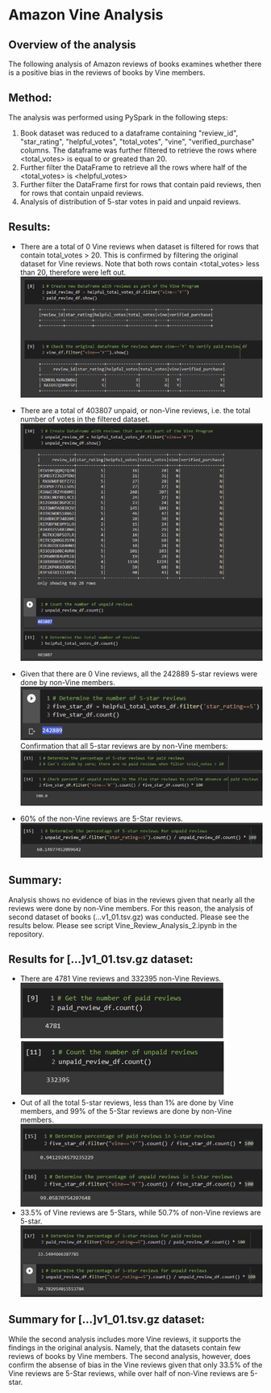 # Amazon Vine Analysis
## Overview of the analysis
The following analysis of Amazon reviews of books examines whether there is a positive bias in the reviews of books by Vine members. 

## Method: 
The analysis was performed using PySpark in the following steps: 
1. Book dataset was reduced to a dataframe containing "review_id", "star_rating", "helpful_votes", "total_votes", "vine", "verified_purchase" columns. The dataframe was further filtered to retrieve the rows where <total_votes> is equal to or greated than 20.
2.  Further filter the DataFrame to retrieve all the rows where half of the <total_votes> is <helpful_votes>
3.  Further filter the DataFrame first for rows that contain paid reviews, then for rows that contain unpaid reviews. 
4.  Analysis of distribution of 5-star votes in paid and unpaid reviews.

## Results: 
* There are a total of 0 Vine reviews when dataset is filtered for rows that contain total_votes > 20. This is confirmed by filtering the original dataset for Vine reviews. Note that both rows contain <total_votes> less than 20, therefore were left out.
![paid_reviews](images/paid_reviews.png)

* There are a total of 403807 unpaid, or non-Vine reviews, i.e. the total number of votes in the filtered dataset. 
![unpaid_reviews](images/unpaid_reviews.png)

* Given that there are 0 Vine reviews, all the 242889 5-star reviews were done by non-Vine members.
![five_star_reviews](images/five_star_reviews.png)<br>
Confirmation that all 5-star reviews are by non-Vine members:
![unpaid_five_star](images/unpaid_five_star_reviews.png)

* 60% of the non-Vine reviews are 5-Star reviews.
![unpaid_five_star](images/percent_unpaid_five_star.png)

## Summary: 
Analysis shows no evidence of bias in the reviews given that nearly all the reviews were done by non-Vine members. For this reason, the analysis of second dataset of books (...v1_01.tsv.gz) was conducted. Please see the results below. Please see script Vine_Review_Analysis_2.ipynb in the repository. 

## Results for [...]v1_01.tsv.gz dataset:

* There are 4781 Vine reviews and 332395 non-Vine Reviews.<br>
![paid_unpaid_count](images/paid_unpaid_count.png)<br>
* Out of all the total 5-star reviews, less than 1% are done by Vine members, and 99% of the 5-Star reviews are done by non-Vine members.<br>
![five_star_percentage](images/five_star_paid_unpaid_percentage.png)<br>
* 33.5% of Vine reviews are 5-Stars, while 50.7% of non-Vine reviews are 5-star.<br>
![five_star_percentage](images/five_star_percentage.png)<br>

## Summary for [...]v1_01.tsv.gz dataset: 
While the second analysis includes more Vine reviews, it supports the findings in the original analysis. Namely, that the datasets contain few reviews of books by Vine members. The second analysis, however, does confirm the absense of bias in the Vine reviews given that only 33.5% of the Vine reviews are 5-Star reviews, while over half of non-Vine reviews are 5-star. 


